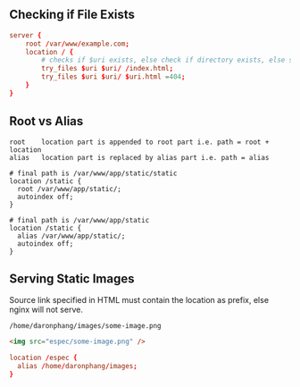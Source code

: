 ## Checking if File Exists

```conf
server {
    root /var/www/example.com;
    location / {
        # checks if $uri exists, else check if directory exists, else serves index/html as fallback
        try_files $uri $uri/ /index.html;
        try_files $uri $uri/ $uri.html =404;
    }
}
```

## Root vs Alias

```
root    location part is appended to root part i.e. path = root + location
alias   location part is replaced by alias part i.e. path = alias
```

```
# final path is /var/www/app/static/static
location /static {
  root /var/www/app/static/;
  autoindex off;
}

# final path is /var/www/app/static
location /static {
  alias /var/www/app/static/;
  autoindex off;
}
```

## Serving Static Images

Source link specified in HTML must contain the location as prefix, else nginx will not serve.

```
/home/daronphang/images/some-image.png
```

```html
<img src="espec/some-image.png" />
```

```conf
location /espec {
  alias /home/daronphang/images;
}
```
